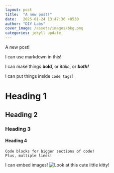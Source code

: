 ```yaml
---
layout: post
title:  "A new post!"
date:   2025-01-24 13:47:36 +0530
author: "DIY Labs"
cover_image: /assets/images/bkg.png
categories: jekyll update
---
```

A new post! 

I can use markdown in this!

I can make things **bold**, or *italic*, or ***both!***

I can put things inside `code tags`!

# Heading 1
## Heading 2
### Heading 3
#### Heading 4


```
Code blocks for bigger sections of code!
Plus, multiple lines!
```

I can embed images! 
![Look at this cute little kitty!](https://upload.wikimedia.org/wikipedia/commons/thumb/5/53/Sheba1.JPG/800px-Sheba1.JPG "CUTE KITTY!")
